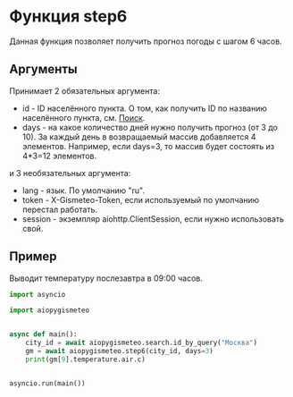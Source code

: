 # Функция step6

Данная функция позволяет получить прогноз погоды с шагом 6 часов.

## Аргументы

Принимает 2 обязательных аргумента:

- id - ID населённого пункта. О том, как получить ID по названию населённого пункта, см. [Поиск](search.md).
- days - на какое количество дней нужно получить прогноз (от 3 до 10). За каждый день в возвращаемый массив добавляется 4 элементов. Например, если days=3, то массив будет состоять из 4\*3=12 элементов.

и 3 необязательных аргумента:

- lang - язык. По умолчанию "ru".
- token - X-Gismeteo-Token, если используемый по умолчанию перестал работать.
- session - экземпляр aiohttp.ClientSession, если нужно использовать свой.

## Пример

Выводит температуру послезавтра в 09:00 часов.

```python
import asyncio

import aiopygismeteo


async def main():
    city_id = await aiopygismeteo.search.id_by_query("Москва")
    gm = await aiopygismeteo.step6(city_id, days=3)
    print(gm[9].temperature.air.c)


asyncio.run(main())
```
